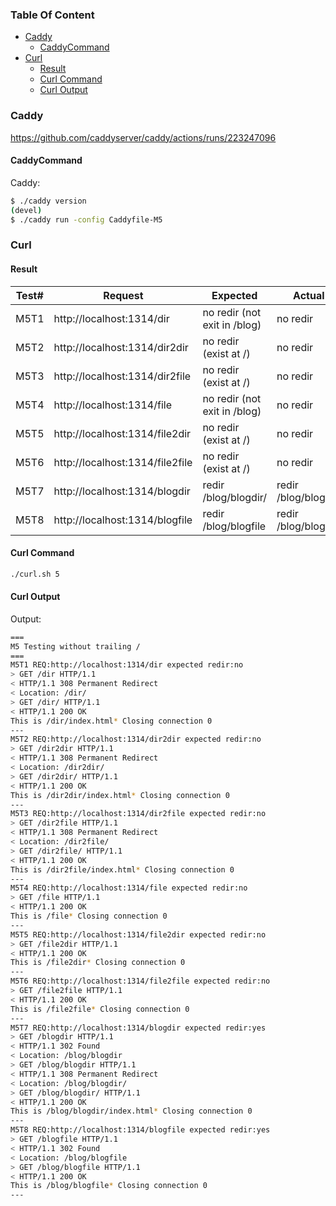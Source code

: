 ### Table Of Content
<!-- TOC -->

- [Caddy](#caddy)
  - [CaddyCommand](#caddycommand)
- [Curl](#curl)
  - [Result](#result)
  - [Curl Command](#curl-command)
  - [Curl Output](#curl-output)

<!-- /TOC -->

### Caddy

https://github.com/caddyserver/caddy/actions/runs/223247096

#### CaddyCommand

Caddy:

```sh
$ ./caddy version
(devel)
$ ./caddy run -config Caddyfile-M5
```

### Curl

#### Result

Test#|Request|Expected|Actual
---|---|---|---
M5T1 | http://localhost:1314/dir | no redir (not exit in /blog) | no redir
M5T2 | http://localhost:1314/dir2dir | no redir (exist at /) | no redir
M5T3 | http://localhost:1314/dir2file | no redir (exist at /) | no redir
M5T4 | http://localhost:1314/file | no redir (not exit in /blog) | no redir
M5T5 | http://localhost:1314/file2dir | no redir (exist at /) | no redir
M5T6 | http://localhost:1314/file2file | no redir (exist at /) | no redir
M5T7 | http://localhost:1314/blogdir | redir /blog/blogdir/ | redir /blog/blogdir/
M5T8 | http://localhost:1314/blogfile | redir /blog/blogfile | redir /blog/blogfile

#### Curl Command

```sh
./curl.sh 5
```

#### Curl Output

Output:

```sh
===
M5 Testing without trailing /
===
M5T1 REQ:http://localhost:1314/dir expected redir:no
> GET /dir HTTP/1.1
< HTTP/1.1 308 Permanent Redirect
< Location: /dir/
> GET /dir/ HTTP/1.1
< HTTP/1.1 200 OK
This is /dir/index.html* Closing connection 0
---
M5T2 REQ:http://localhost:1314/dir2dir expected redir:no
> GET /dir2dir HTTP/1.1
< HTTP/1.1 308 Permanent Redirect
< Location: /dir2dir/
> GET /dir2dir/ HTTP/1.1
< HTTP/1.1 200 OK
This is /dir2dir/index.html* Closing connection 0
---
M5T3 REQ:http://localhost:1314/dir2file expected redir:no
> GET /dir2file HTTP/1.1
< HTTP/1.1 308 Permanent Redirect
< Location: /dir2file/
> GET /dir2file/ HTTP/1.1
< HTTP/1.1 200 OK
This is /dir2file/index.html* Closing connection 0
---
M5T4 REQ:http://localhost:1314/file expected redir:no
> GET /file HTTP/1.1
< HTTP/1.1 200 OK
This is /file* Closing connection 0
---
M5T5 REQ:http://localhost:1314/file2dir expected redir:no
> GET /file2dir HTTP/1.1
< HTTP/1.1 200 OK
This is /file2dir* Closing connection 0
---
M5T6 REQ:http://localhost:1314/file2file expected redir:no
> GET /file2file HTTP/1.1
< HTTP/1.1 200 OK
This is /file2file* Closing connection 0
---
M5T7 REQ:http://localhost:1314/blogdir expected redir:yes
> GET /blogdir HTTP/1.1
< HTTP/1.1 302 Found
< Location: /blog/blogdir
> GET /blog/blogdir HTTP/1.1
< HTTP/1.1 308 Permanent Redirect
< Location: /blog/blogdir/
> GET /blog/blogdir/ HTTP/1.1
< HTTP/1.1 200 OK
This is /blog/blogdir/index.html* Closing connection 0
---
M5T8 REQ:http://localhost:1314/blogfile expected redir:yes
> GET /blogfile HTTP/1.1
< HTTP/1.1 302 Found
< Location: /blog/blogfile
> GET /blog/blogfile HTTP/1.1
< HTTP/1.1 200 OK
This is /blog/blogfile* Closing connection 0
---
```